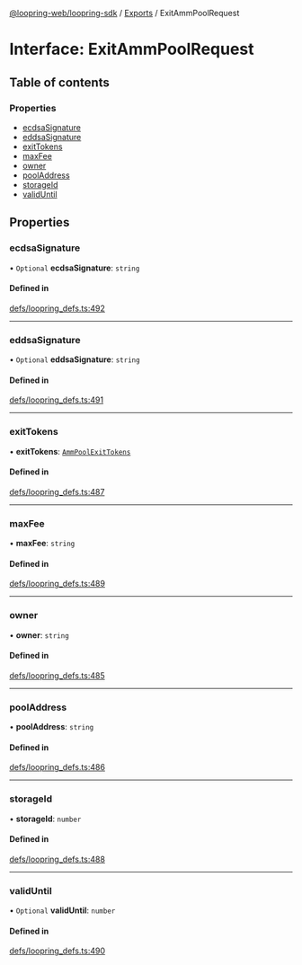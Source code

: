 [@loopring-web/loopring-sdk](../README.md) / [Exports](../modules.md) / ExitAmmPoolRequest

# Interface: ExitAmmPoolRequest

## Table of contents

### Properties

- [ecdsaSignature](ExitAmmPoolRequest.md#ecdsasignature)
- [eddsaSignature](ExitAmmPoolRequest.md#eddsasignature)
- [exitTokens](ExitAmmPoolRequest.md#exittokens)
- [maxFee](ExitAmmPoolRequest.md#maxfee)
- [owner](ExitAmmPoolRequest.md#owner)
- [poolAddress](ExitAmmPoolRequest.md#pooladdress)
- [storageId](ExitAmmPoolRequest.md#storageid)
- [validUntil](ExitAmmPoolRequest.md#validuntil)

## Properties

### ecdsaSignature

• `Optional` **ecdsaSignature**: `string`

#### Defined in

[defs/loopring_defs.ts:492](https://github.com/Loopring/loopring_sdk/blob/2ea32ee/src/defs/loopring_defs.ts#L492)

___

### eddsaSignature

• `Optional` **eddsaSignature**: `string`

#### Defined in

[defs/loopring_defs.ts:491](https://github.com/Loopring/loopring_sdk/blob/2ea32ee/src/defs/loopring_defs.ts#L491)

___

### exitTokens

• **exitTokens**: [`AmmPoolExitTokens`](AmmPoolExitTokens.md)

#### Defined in

[defs/loopring_defs.ts:487](https://github.com/Loopring/loopring_sdk/blob/2ea32ee/src/defs/loopring_defs.ts#L487)

___

### maxFee

• **maxFee**: `string`

#### Defined in

[defs/loopring_defs.ts:489](https://github.com/Loopring/loopring_sdk/blob/2ea32ee/src/defs/loopring_defs.ts#L489)

___

### owner

• **owner**: `string`

#### Defined in

[defs/loopring_defs.ts:485](https://github.com/Loopring/loopring_sdk/blob/2ea32ee/src/defs/loopring_defs.ts#L485)

___

### poolAddress

• **poolAddress**: `string`

#### Defined in

[defs/loopring_defs.ts:486](https://github.com/Loopring/loopring_sdk/blob/2ea32ee/src/defs/loopring_defs.ts#L486)

___

### storageId

• **storageId**: `number`

#### Defined in

[defs/loopring_defs.ts:488](https://github.com/Loopring/loopring_sdk/blob/2ea32ee/src/defs/loopring_defs.ts#L488)

___

### validUntil

• `Optional` **validUntil**: `number`

#### Defined in

[defs/loopring_defs.ts:490](https://github.com/Loopring/loopring_sdk/blob/2ea32ee/src/defs/loopring_defs.ts#L490)
